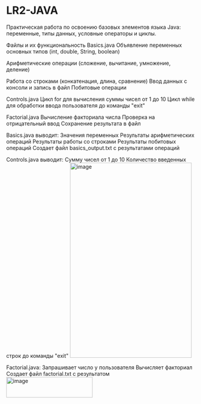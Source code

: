 # LR2-JAVA

Практическая работа по освоению базовых элементов языка Java: 
переменные, 
типы данных, 
условные операторы и циклы.

Файлы и их функциональность
Basics.java
Объявление переменных основных типов (int, double, String, boolean)

Арифметические операции (сложение, вычитание, умножение, деление)

Работа со строками (конкатенация, длина, сравнение)
Ввод данных с консоли и запись в файл
Побитовые операции

Controls.java
Цикл for для вычисления суммы чисел от 1 до 10
Цикл while для обработки ввода пользователя до команды "exit"

Factorial.java
Вычисление факториала числа
Проверка на отрицательный ввод
Сохранение результата в файл



Basics.java выводит:
Значения переменных
Результаты арифметических операций
Результаты работы со строками
Результаты побитовых операций
Создает файл basics_output.txt с результатами операций

Controls.java выводит:
Сумму чисел от 1 до 10
Количество введенных строк до команды "exit"
<img width="324" height="520" alt="image" src="https://github.com/user-attachments/assets/d5434acb-614a-47f5-9c22-7be09347d8bc" />

Factorial.java:
Запрашивает число у пользователя
Вычисляет факториал
Создает файл factorial.txt с результатом
<img width="230" height="55" alt="image" src="https://github.com/user-attachments/assets/d706811a-ca2f-436d-aaa4-50205445df40" />
